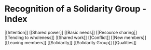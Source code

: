 # Recognition of a Solidarity Group - Index

[[Intention]]
[[Shared power]]
[[Basic needs]]
[[Resource sharing]]
[[Tending to wholeness]]
[[Shared work]]
[[Conflict]]
[[New members]]
[[Leaving members]]
[[Solidarity]]
[[Solidarity Group]]
[[Qualities]]